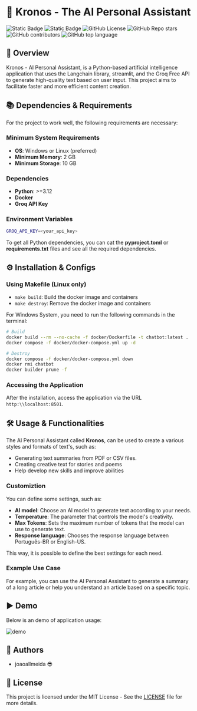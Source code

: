 # 🤖 Kronos - The AI Personal Assistant

![Static Badge](https://img.shields.io/badge/Author-joaoallmeida-red?style=flat-square&color=5B1647)
![Static Badge](https://img.shields.io/badge/Generative-AI-blue?style=flat-square&color=93073E)
![GitHub License](https://img.shields.io/github/license/joaoallmeida/kronos-chatbot?style=flat-square&color=C90035&label=License)
![GitHub Repo stars](https://img.shields.io/github/stars/joaoallmeida/kronos-chatbot?style=flat-square&color=ff5627&label=Stars)
![GitHub contributors](https://img.shields.io/github/contributors/joaoallmeida/kronos-chatbot?style=flat-square&color=ffc400&label=Contributors)
![GitHub top language](https://img.shields.io/github/languages/top/joaoallmeida/kronos-chatbot?style=flat-square&color=1b4f72)

## 🚀 Overview

Kronos - AI Personal Assistant, is a Python-based artificial intelligence application that uses the Langchain library, streamlit, and the Groq Free API to generate high-quality text based on user input. This project aims to facilitate faster and more efficient content creation.

## 📚 Dependencies & Requirements

For the project to work well, the following requirements are necessary:

### Minimum System Requirements

* **OS**: Windows or Linux (preferred)
* **Minimum Memory**: 2 GB
* **Minimum Storage**: 10 GB

### Dependencies

* **Python**: >=3.12
* **Docker**
* **Groq API Key**

### Environment Variables

```bash
GROQ_API_KEY=<your_api_key>
```

To get all Python dependencies, you can cat the **pyproject.toml** or **requirements.txt** files and see all the required dependencies.

## ⚙️ Installation & Configs

### Using Makefile (Linux only)

* ```make build```: Build the docker image and containers
* ```make destroy```: Remove the docker image and containers

For Windows System, you need to run the following commands in the terminal:

```bash
# Build
docker build --rm --no-cache -f docker/Dockerfile -t chatbot:latest .
docker compose -f docker/docker-compose.yml up -d

# Destroy
docker compose -f docker/docker-compose.yml down
docker rmi chatbot
docker builder prune -f
```

### Accessing the Application

After the installation, access the application via the URL ```http:\\localhost:8501```.

## 🛠️ Usage & Functionalities

The AI Personal Assistant called **Kronos**, can be used to create a various styles and formats of text's, such as:

* Generating text summaries from PDF or CSV files.
* Creating creative text for stories and poems
* Help develop new skills and improve abilities

### Customiztion

You can define some settings, such as:

* **AI model**: Choose an AI model to generate text according to your needs.
* **Temperature**: The parameter that controls the model's creativity.
* **Max Tokens**: Sets the maximum number of tokens that the model can use to generate text.
* **Response language**: Chooses the response language between Português-BR or English-US.

This way, it is possible to define the best settings for each need.

### Example Use Case

For example, you can use the AI Personal Assistant to generate a summary of a long article or help you understand an article based on a specific topic.

## ▶️ Demo

Below is an demo of application usage:

![demo](docs/demo.gif)

## 📝 Authors

* joaoallmeida 😎

## 🔑 License

This project is licensed under the MIT License - See the [LICENSE](LICENSE) file for more details.
